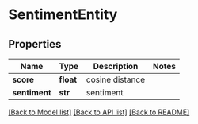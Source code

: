 # SentimentEntity

## Properties
Name | Type | Description | Notes
------------ | ------------- | ------------- | -------------
**score** | **float** | cosine distance | 
**sentiment** | **str** | sentiment | 

[[Back to Model list]](../README.md#documentation-for-models) [[Back to API list]](../README.md#documentation-for-api-endpoints) [[Back to README]](../README.md)


